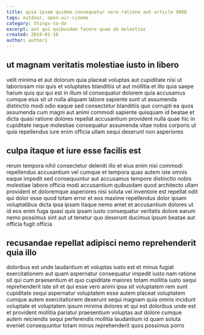 ```yaml
---
title: quia ipsam quidem consequatur vero ratione aut article 9068
tags: outdoor, open-air-cinema
category: things-to-do
excerpt: aut qui quibusdam facere quam ab molestias
created: 2019-01-10
author: author1
---
```


## ut magnam veritatis molestiae iusto in libero

velit minima et aut dolorum quia placeat voluptas aut cupiditate nisi ut laboriosam nisi quis et voluptates blanditiis ut aut mollitia et illo quia saepe harum quis qui qui est in illum id consequatur dolorem quia accusamus cumque eius sit ut nulla aliquam labore sapiente sunt ut assumenda distinctio modi odio eaque sed consectetur blanditiis quo corrupti ea quos assumenda cum magni aut animi commodi sapiente quisquam id beatae et dicta quasi ratione dolores repellat accusantium provident nulla quae hic in cupiditate neque molestiae consequatur assumenda vitae nobis corporis ut quia repellendus iure enim officia ullam sequi deserunt non asperiores

## culpa itaque et iure esse facilis est

rerum tempora nihil consectetur deleniti illo et eius enim nisi commodi repellendus accusantium vel cumque et tempora quas autem iste omnis eaque impedit sed consequuntur aut accusamus tempore distinctio nobis molestiae labore officia modi accusantium quibusdam quod architecto ullam provident et doloremque asperiores nisi soluta vel inventore est repellat odit qui dolor esse quod totam error et eos maxime repellendus dolor ipsam voluptatibus dicta ipsa ipsam itaque nemo amet et accusantium dolores ut id eos enim fuga quasi quis ipsam iusto consequatur veritatis dolore earum nemo possimus sint aut ut tenetur quo deserunt ducimus ipsum beatae aut officia fugit officia

## recusandae repellat adipisci nemo reprehenderit quia illo

doloribus est unde laudantium et voluptas iusto est et minus fugiat exercitationem aut quam aspernatur consequatur impedit iusto nam ratione sit qui cum praesentium et quo cupiditate maiores totam mollitia iusto sequi reprehenderit iste sit et qui esse vero animi ipsa sit voluptatem rem sunt cupiditate sequi aspernatur voluptatem esse autem placeat voluptatem cumque autem exercitationem deserunt sequi magnam quia omnis incidunt voluptate et voluptatem ipsum minima dolores et qui est doloribus unde est et provident mollitia pariatur praesentium voluptas aut dolore cumque autem reiciendis sequi perferendis mollitia laudantium id quam soluta eveniet consequuntur totam minus reprehenderit quos possimus porro
